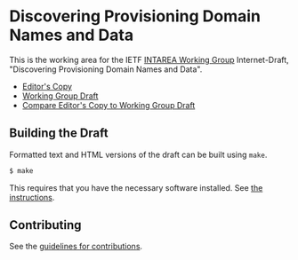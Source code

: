 # Discovering Provisioning Domain Names and Data

This is the working area for the IETF [INTAREA Working Group](https://datatracker.ietf.org/wg/intarea/documents/) Internet-Draft, "Discovering Provisioning Domain Names and Data".

* [Editor's Copy](https://IPv6-mPvD.github.io/mpvd-ietf-drafts/#go.draft-ietf-intarea-provisioning-domains.html)
* [Working Group Draft](https://tools.ietf.org/html/draft-ietf-intarea-provisioning-domains)
* [Compare Editor's Copy to Working Group Draft](https://IPv6-mPvD.github.io/mpvd-ietf-drafts/#go.draft-ietf-intarea-provisioning-domains.diff)

## Building the Draft

Formatted text and HTML versions of the draft can be built using `make`.

```sh
$ make
```

This requires that you have the necessary software installed.  See
[the instructions](https://github.com/martinthomson/i-d-template/blob/master/doc/SETUP.md).


## Contributing

See the
[guidelines for contributions](https://github.com/IPv6-mPvD/mpvd-ietf-drafts/blob/master/CONTRIBUTING.md).
